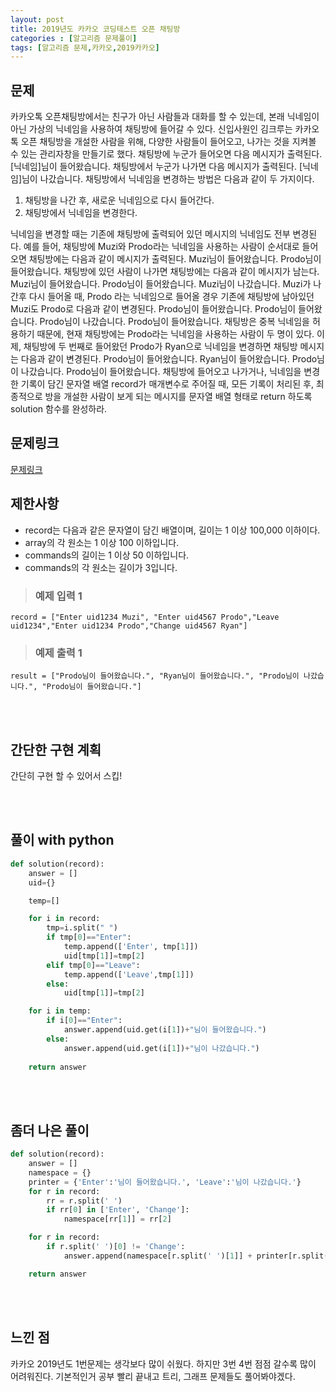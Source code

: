 ```yaml
---
layout: post
title: 2019년도 카카오 코딩테스트 오픈 채팅방
categories : [알고리즘 문제풀이]
tags: [알고리즘 문제,카카오,2019카카오]
---
```




문제
------
카카오톡 오픈채팅방에서는 친구가 아닌 사람들과 대화를 할 수 있는데, 본래 닉네임이 아닌 가상의 닉네임을 사용하여 채팅방에 들어갈 수 있다.
신입사원인 김크루는 카카오톡 오픈 채팅방을 개설한 사람을 위해, 다양한 사람들이 들어오고, 나가는 것을 지켜볼 수 있는 관리자창을 만들기로 했다. 채팅방에 누군가 들어오면 다음 메시지가 출력된다.
[닉네임]님이 들어왔습니다.
채팅방에서 누군가 나가면 다음 메시지가 출력된다.
[닉네임]님이 나갔습니다.
채팅방에서 닉네임을 변경하는 방법은 다음과 같이 두 가지이다.
<ol>
    <li>채팅방을 나간 후, 새로운 닉네임으로 다시 들어간다.</li>
    <li>채팅방에서 닉네임을 변경한다.</li>
</ol>

닉네임을 변경할 때는 기존에 채팅방에 출력되어 있던 메시지의 닉네임도 전부 변경된다.
예를 들어, 채팅방에 Muzi와 Prodo라는 닉네임을 사용하는 사람이 순서대로 들어오면 채팅방에는 다음과 같이 메시지가 출력된다.
Muzi님이 들어왔습니다.
Prodo님이 들어왔습니다.
채팅방에 있던 사람이 나가면 채팅방에는 다음과 같이 메시지가 남는다.
Muzi님이 들어왔습니다.
Prodo님이 들어왔습니다.
Muzi님이 나갔습니다.
Muzi가 나간후 다시 들어올 때, Prodo 라는 닉네임으로 들어올 경우 기존에 채팅방에 남아있던 Muzi도 Prodo로 다음과 같이 변경된다.
Prodo님이 들어왔습니다.
Prodo님이 들어왔습니다.
Prodo님이 나갔습니다.
Prodo님이 들어왔습니다.
채팅방은 중복 닉네임을 허용하기 때문에, 현재 채팅방에는 Prodo라는 닉네임을 사용하는 사람이 두 명이 있다. 이제, 채팅방에 두 번째로 들어왔던 Prodo가 Ryan으로 닉네임을 변경하면 채팅방 메시지는 다음과 같이 변경된다.
Prodo님이 들어왔습니다.
Ryan님이 들어왔습니다.
Prodo님이 나갔습니다.
Prodo님이 들어왔습니다.
채팅방에 들어오고 나가거나, 닉네임을 변경한 기록이 담긴 문자열 배열 record가 매개변수로 주어질 때, 모든 기록이 처리된 후, 최종적으로 방을 개설한 사람이 보게 되는 메시지를 문자열 배열 형태로 return 하도록 solution 함수를 완성하라.

문제링크
-----
[문제링크](https://programmers.co.kr/learn/courses/30/lessons/42888)




제한사항
------
<ul>
    <li>record는 다음과 같은 문자열이 담긴 배열이며, 길이는 1 이상 100,000 이하이다.</li>
    <li>array의 각 원소는 1 이상 100 이하입니다.</li>
    <li>commands의 길이는 1 이상 50 이하입니다.</li>
    <li>commands의 각 원소는 길이가 3입니다.</li>
</ul>


><h3>예제 입력 1</h3>

```
record = ["Enter uid1234 Muzi", "Enter uid4567 Prodo","Leave uid1234","Enter uid1234 Prodo","Change uid4567 Ryan"]
```


><h3>예제 출력 1</h3>


```
result = ["Prodo님이 들어왔습니다.", "Ryan님이 들어왔습니다.", "Prodo님이 나갔습니다.", "Prodo님이 들어왔습니다."]
```


<br><br>




간단한 구현 계획
-------
간단히 구현 할 수 있어서 스킵!



<br><br>


풀이 with python
----

```python
def solution(record):
    answer = []
    uid={}

    temp=[]

    for i in record:
        tmp=i.split(" ")
        if tmp[0]=="Enter":
            temp.append(['Enter', tmp[1]])
            uid[tmp[1]]=tmp[2]
        elif tmp[0]=="Leave":
            temp.append(['Leave',tmp[1]])
        else:
            uid[tmp[1]]=tmp[2]

    for i in temp:
        if i[0]=="Enter":
            answer.append(uid.get(i[1])+"님이 들어왔습니다.")
        else:
            answer.append(uid.get(i[1])+"님이 나갔습니다.")
    
    return answer
```
<br><br>

좀더 나은 풀이
-------
```python
def solution(record):
    answer = []
    namespace = {}
    printer = {'Enter':'님이 들어왔습니다.', 'Leave':'님이 나갔습니다.'}
    for r in record:
        rr = r.split(' ')
        if rr[0] in ['Enter', 'Change']:
            namespace[rr[1]] = rr[2]

    for r in record:
        if r.split(' ')[0] != 'Change':
            answer.append(namespace[r.split(' ')[1]] + printer[r.split(' ')[0]])

    return answer
```
<br><br>



느낀 점
-------
<p>카카오 2019년도 1번문제는 생각보다 많이 쉬웠다. 하지만 3번 4번 점점 갈수록 많이 어려워진다. 기본적인거 공부 빨리 끝내고 트리, 그래프 문제들도 풀어봐야겠다.</p>